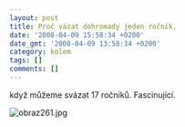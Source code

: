 ```yaml
---
layout: post
title: Proč vázat dohromady jeden ročník,
date: '2008-04-09 15:58:34 +0200'
date_gmt: '2008-04-09 13:58:34 +0200'
category: kolem
tags: []
comments: []
---
```

<p>když můžeme svázat 17 ročníků. Fascinující.</p>
<p><img src='%base_url%/assets/wp-uploads/2008/04/obraz261.jpg' alt='obraz261.jpg' /></p>
